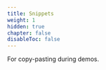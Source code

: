 ```yaml
---
title: Snippets
weight: 1
hidden: true
chapter: false
disableToc: false
---
```


For copy-pasting during demos.
